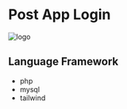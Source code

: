 # Post App Login

![logo](https://cdn.discordapp.com/attachments/1198124910950752288/1199815181522452620/image.png?ex=65c3e9f6&is=65b174f6&hm=0724c69132f6daa20e429e742c082e863f7f68aa2608c3a4c5109ac4a28a795c&)

## Language Framework
* php
* mysql
* tailwind
